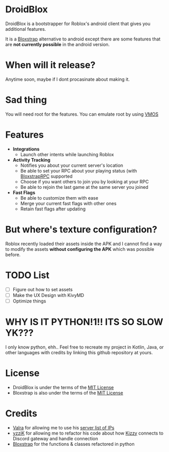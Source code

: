 # DroidBlox

DroidBlox is a bootstrapper for Roblox's android client that gives you additional features.

It is a [Bloxstrap](https://github.com/bloxstraplabs/bloxstrap) alternative to android except there are some features that are **not currently possible** in the android version. 

# When will it release?
Anytime soon, maybe if I dont procasinate about making it.

# Sad thing
You will need root for the features. You can emulate root by using [VMOS](https://vmos.com)

# Features
- **Integrations**
    - Launch other intents while launching Roblox
- **Activity Tracking**
    - Notifies you about your current server's location
    - Be able to set your RPC about your playing status (with [BloxstrapRPC](https://github.com/bloxstraplabs/bloxstrap/wiki/Integrating-Bloxstrap-functionality-into-your-game) supported
    - Choose if you want others to join you by looking at your RPC
    - Be able to rejoin the last game at the same server you joined
- **Fast Flags**
    - Be able to customize them with ease
    - Merge your current fast flags with other ones
    - Retain fast flags after updating

# But where's texture configuration?
Roblox recently loaded their assets inside the APK and I cannot find a way to modify the assets **without configuring the APK** which was possible before.

# TODO List
- [ ] Figure out how to set assets
- [ ] Make the UX Design with KivyMD
- [ ] Optimize things

# WHY IS IT PYTHON!1!! ITS SO SLOW YK???
I only know python, ehh.. Feel free to recreate my project in Kotlin, Java, or other languages with credits by linking this github repository at yours.

# License
- DroidBlox is under the terms of the [MIT License](https://github.com/helloplauz10/DroidBlox/blob/main/LICENSE)
- Bloxstrap is also under the terms of the [MIT License](https://github.com/bloxstraplabs/bloxstrap)

# Credits
- [Valra](https://github.com/NotValra) for allowing me to use his [server list of IPs](https://github.com/NotValra/RoValra/blob/main/data/ServerList.json)
- [yzziK](https://github.com/dead8309) for allowing me to refactor his code about how [Kizzy](https://github.com/dead8309/Kizzy) connects to Discord gateway and handle connection
- [Bloxstrap](https://github.com/bloxstraplabs/bloxstrap/) for the functions & classes refactored in python
